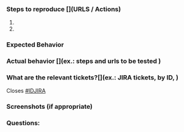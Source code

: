 ### Steps to reproduce [](URLS / Actions)

1.
2.

### Expected Behavior [](ex.: )

### Actual behavior [](ex.: steps and urls to be tested )

### What are the relevant tickets?[](ex.: JIRA tickets, by ID, )

Closes [#IDJIRA](https://urbanara.atlassian.net/browse/#IDJIRA)

### Screenshots (if appropriate)

### Questions:
